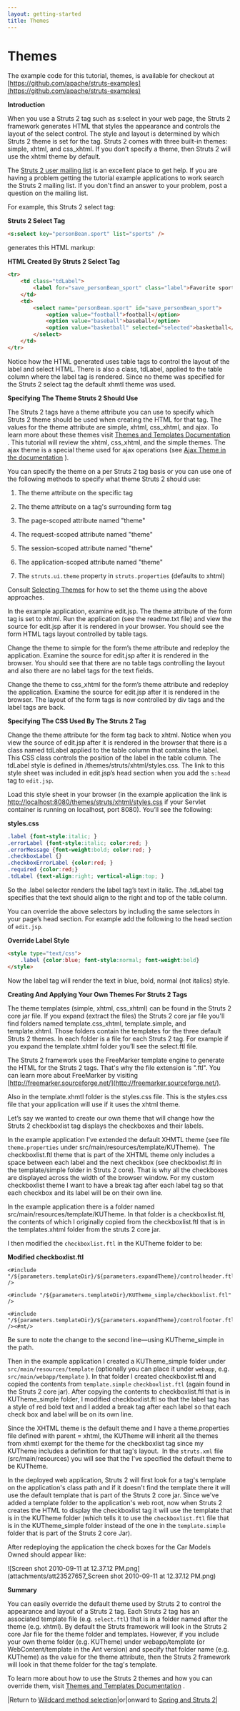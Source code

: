 ```yaml
---
layout: getting-started
title: Themes
---
```

# Themes

The example code for this tutorial, themes, is available for checkout at [https://github.com/apache/struts-examples](https://github.com/apache/struts-examples)

__Introduction__

When you use a Struts 2 tag such as s:select in your web page, the Struts 2 framework generates HTML that styles the appearance and controls the layout of the select control. The style and layout is determined by which Struts 2 theme is set for the tag. Struts 2 comes with three built-in themes: simple, xhtml, and css_xhtml. If you don’t specify a theme, then Struts 2 will use the xhtml theme by default.

The [Struts 2 user mailing list](http://struts.apache.org/mail.html) is an excellent place to get help. If you are having a problem getting the tutorial example applications to work search the Struts 2 mailing list. If you don't find an answer to your problem, post a question on the mailing list.

For example, this Struts 2 select tag:

**Struts 2 Select Tag**

```html
<s:select key="personBean.sport" list="sports" />
```

generates this HTML markup:

**HTML Created By Struts 2 Select Tag**

```html
<tr>
    <td class="tdLabel">
        <label for="save_personBean_sport" class="label">Favorite sport:</label>
    </td>
    <td>
        <select name="personBean.sport" id="save_personBean_sport">
            <option value="football">football</option>
            <option value="baseball">baseball</option>
            <option value="basketball" selected="selected">basketball</option>
        </select>
    </td>
</tr>
```

Notice how the HTML generated uses table tags to control the layout of the label and select HTML. There is also a class, tdLabel, applied to the table column where the label tag is rendered. Since no theme was specified for the Struts 2 select tag the default xhmtl theme was used.

__Specifying The Theme Struts 2 Should Use__

The Struts 2 tags have a theme attribute you can use to specify which Struts 2 theme should be used when creating the HTML for that tag. The values for the theme attribute are simple, xhtml, css_xhtml, and ajax. To learn more about these themes visit [Themes and Templates Documentation](//struts.apache.org/docs/themes-and-templates.html) . This tutorial will review the xhtml, css_xhtml, and the simple themes. The ajax theme is a special theme used for ajax operations (see [Ajax Theme in the documentation](http://struts.apache.org/docs/ajax-theme.html) ).

You can specify the theme on a per Struts 2 tag basis or you can use one of the following methods to specify what theme Struts 2 should use:

1. The theme attribute on the specific tag

2. The theme attribute on a tag's surrounding form tag

3. The page-scoped attribute named "theme"

4. The request-scoped attribute named "theme"

5. The session-scoped attribute named "theme"

6. The application-scoped attribute named "theme"

7. The `struts.ui.theme` property in `struts.properties` (defaults to xhtml)

Consult [Selecting Themes](//struts.apache.org/docs/selecting-themes.html) for how to set the theme using the above approaches.

In the example application, examine edit.jsp. The theme attribute of the form tag is set to xhtml. Run the application (see the readme.txt file) and view the source for edit.jsp after it is rendered in your browser. You should see the form HTML tags layout controlled by table tags.

Change the theme to simple for the form’s theme attribute and redeploy the application. Examine the source for edit.jsp after it is rendered in the browser. You should see that there are no table tags controlling the layout and also there are no label tags for the text fields.

Change the theme to css_xhtml for the form’s theme attribute and redeploy the application. Examine the source for edit.jsp after it is rendered in the browser. The layout of the form tags is now controlled by div tags and the label tags are back.

__Specifying The CSS Used By The Struts 2 Tag__

Change the theme attribute for the form tag back to xhtml. Notice when you view the source of edit.jsp after it is rendered in the browser that there is a class named tdLabel applied to the table column that contains the label. This CSS class controls the position of the label in the table column. The tdLabel style is defined in /themes/struts/xhtml/styles.css. The link to this style sheet was included in edit.jsp’s head section when you add the `s:head` tag to `edit.jsp`.

Load this style sheet in your browser (in the example application the link is [http://localhost:8080/themes/struts/xhtml/styles.css](http://localhost:8080/themes/struts/xhtml/styles.css) if your Servlet container is running on localhost, port 8080). You’ll see the following:

**styles.css**

```css
.label {font-style:italic; }
.errorLabel {font-style:italic; color:red; }
.errorMessage {font-weight:bold; color:red; }
.checkboxLabel {}
.checkboxErrorLabel {color:red; }
.required {color:red;}
.tdLabel {text-align:right; vertical-align:top; }
```

So the .label selector renders the label tag’s text in italic. The .tdLabel tag specifies that the text should align to the right and top of the table column.

You can override the above selectors by including the same selectors in your page’s head section. For example add the following to the head section of `edit.jsp`.

**Override Label Style**

```html
<style type="text/css">
    .label {color:blue; font-style:normal; font-weight:bold}
</style>
```

Now the label tag will render the text in blue, bold, normal (not italics) style.

__Creating And Applying Your Own Themes For Struts 2 Tags__

The theme templates (simple, xhtml, css_xhtml) can be found in the Struts 2 core jar file. If you expand (extract the files) the Struts 2 core jar file you'll find folders named template.css_xhtml, template.simple, and template.xhtml. Those folders contain the templates for the three default Struts 2 themes. In each folder is a file for each Struts 2 tag. For example if you expand the template.xhtml folder you’ll see the select.ftl file.

The Struts 2 framework uses the FreeMarker template engine to generate the HTML for the Struts 2 tags. That's why the file extension is ".ftl". You can learn more about FreeMarker by visiting [http://freemarker.sourceforge.net/](http://freemarker.sourceforge.net/).

Also in the template.xhmtl folder is the styles.css file. This is the styles.css file that your application will use if it uses the xhtml theme.

Let’s say we wanted to create our own theme that will change how the Struts 2 checkboxlist tag displays the checkboxes and their labels.

In the example application I've extended the default XHMTL theme (see file `theme.properties` under src/main/resources/template/KUTheme).  The checkboxlist.ftl theme that is part of the XHTML theme only includes a space between each label and the next checkbox (see checkboxlist.ftl in the template/simple folder in Struts 2 core). That is why all the checkboxes are displayed across the width of the browser window. For my custom checkboxlist theme I want to have a break tag after each label tag so that each checkbox and its label will be on their own line.

In the example application there is a folder named src/main/resources/template/KUTheme. In that folder is a checkboxlist.ftl, the contents of which I originally copied from the checkboxlist.ftl that is in the templates.xhtml folder from the struts 2 core jar.

I then modified the `checkboxlist.ftl` in the KUTheme folder to be:

**Modified checkboxlist.ftl**

```ftl
<#include "/${parameters.templateDir}/${parameters.expandTheme}/controlheader.ftl" />

<#include "/${parameters.templateDir}/KUTheme_simple/checkboxlist.ftl" />

<#include "/${parameters.templateDir}/${parameters.expandTheme}/controlfooter.ftl" /><#nt/>
```

Be sure to note the change to the second line—using KUTheme_simple in the path.

Then in the example application I created a KUTheme_simple folder under `src/main/resources/template` (optionally you can place it under `webapp`, e.g. `src/main/webapp/template` ). In that folder I created checkboxlist.ftl and copied the contents from `template.simple` `checkboxlist.ftl` (again found in the Struts 2 core jar). After copying the contents to checkboxlist.ftl that is in KUTheme_simple folder, I modified checkboxlist.ftl so that the label tag has a style of red bold text and I added a break tag after each label so that each check box and label will be on its own line.

Since the XHTML theme is the default theme and I have a theme.properties file defined with parent = xhtml, the KUTheme will inherit all the themes from xhmtl exempt for the theme for the checkboxlist tag since my KUTheme includes a definition for that tag's layout.  In the `struts.xml` file (src/main/resources) you will see that the I've specified the default theme to be KUTheme.

In the deployed web application, Struts 2 will first look for a tag's template on the application's class path and if it doesn't find the template there it will use the default template that is part of the Struts 2 core jar. Since we've added a template folder to the application's web root, now when Struts 2 creates the HTML to display the checkboxlist tag it will use the template that is in the KUTheme folder (which tells it to use the `checkboxlist.ftl` file that is in the KUTheme_simple folder instead of the one in the `template.simple` folder that is part of the Struts 2 core Jar).

After redeploying the application the check boxes for the Car Models Owned should appear like:

![Screen shot 2010-09-11 at 12.37.12 PM.png](attachments/att23527657_Screen shot 2010-09-11 at 12.37.12 PM.png)

__Summary__

You can easily override the default theme used by Struts 2 to control the appearance and layout of a Struts 2 tag. Each Struts 2 tag has an associated template file (e.g. `select.ftl`) that is in a folder named after the theme (e.g. xhtml). By default the Struts framework will look in the Struts 2 core Jar file for the theme folder and templates. However, if you include your own theme folder (e.g. KUTheme) under webapp/template (or WebContent/template in the Ant version) and specify that folder name (e.g. KUTheme) as the value for the theme attribute, then the Struts 2 framework will look in that theme folder for the tag's template.

To learn more about how to use the Struts 2 themes and how you can override them, visit [Themes and Templates Documentation](//struts.apache.org/docs/themes-and-templates.html) .

|Return to [Wildcard method selection](wildcard-method-selection.html)|or|onward to [Spring and Struts 2](spring.html)|
